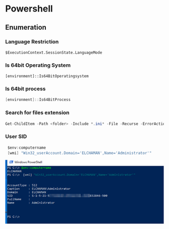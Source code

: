 # Powershell

## Enumeration

### Language Restriction

```text
$ExecutionContext.SessionState.LanguageMode
```

### Is 64bit Operating System

```text
[environment]::Is64BitOperatingsystem 
```

### Is 64bit process

```csharp
[environment]::Is64BitProcess 
```

### Search for files extension

```csharp
Get-ChildItem -Path <folder> -Include *.ini* -File -Recurse -ErrorAction SilentlyContinue
```

### User SID

```csharp
 $env:computername
 [wmi] "Win32_userAccount.Domain='ELCHAMAN',Name='Administrator'"
```

![](../../../../.gitbook/assets/image%20%28238%29.png)



